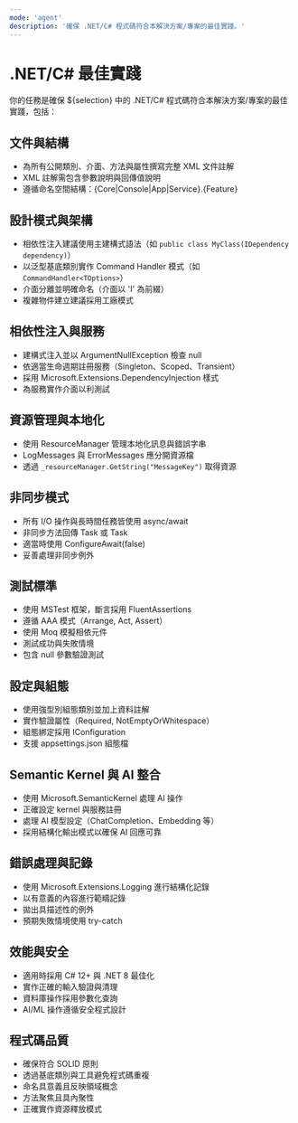 ```yaml
---
mode: 'agent'
description: '確保 .NET/C# 程式碼符合本解決方案/專案的最佳實踐。'
---
```

# .NET/C# 最佳實踐

你的任務是確保 ${selection} 中的 .NET/C# 程式碼符合本解決方案/專案的最佳實踐，包括：

## 文件與結構

- 為所有公開類別、介面、方法與屬性撰寫完整 XML 文件註解
- XML 註解需包含參數說明與回傳值說明
- 遵循命名空間結構：{Core|Console|App|Service}.{Feature}

## 設計模式與架構

- 相依性注入建議使用主建構式語法（如 `public class MyClass(IDependency dependency)`）
- 以泛型基底類別實作 Command Handler 模式（如 `CommandHandler<TOptions>`）
- 介面分離並明確命名（介面以 'I' 為前綴）
- 複雜物件建立建議採用工廠模式

## 相依性注入與服務

- 建構式注入並以 ArgumentNullException 檢查 null
- 依適當生命週期註冊服務（Singleton、Scoped、Transient）
- 採用 Microsoft.Extensions.DependencyInjection 樣式
- 為服務實作介面以利測試

## 資源管理與本地化

- 使用 ResourceManager 管理本地化訊息與錯誤字串
- LogMessages 與 ErrorMessages 應分開資源檔
- 透過 `_resourceManager.GetString("MessageKey")` 取得資源

## 非同步模式

- 所有 I/O 操作與長時間任務皆使用 async/await
- 非同步方法回傳 Task 或 Task<T>
- 適當時使用 ConfigureAwait(false)
- 妥善處理非同步例外

## 測試標準

- 使用 MSTest 框架，斷言採用 FluentAssertions
- 遵循 AAA 模式（Arrange, Act, Assert）
- 使用 Moq 模擬相依元件
- 測試成功與失敗情境
- 包含 null 參數驗證測試

## 設定與組態

- 使用強型別組態類別並加上資料註解
- 實作驗證屬性（Required, NotEmptyOrWhitespace）
- 組態綁定採用 IConfiguration
- 支援 appsettings.json 組態檔

## Semantic Kernel 與 AI 整合

- 使用 Microsoft.SemanticKernel 處理 AI 操作
- 正確設定 kernel 與服務註冊
- 處理 AI 模型設定（ChatCompletion、Embedding 等）
- 採用結構化輸出模式以確保 AI 回應可靠

## 錯誤處理與記錄

- 使用 Microsoft.Extensions.Logging 進行結構化記錄
- 以有意義的內容進行範疇記錄
- 拋出具描述性的例外
- 預期失敗情境使用 try-catch

## 效能與安全

- 適用時採用 C# 12+ 與 .NET 8 最佳化
- 實作正確的輸入驗證與清理
- 資料庫操作採用參數化查詢
- AI/ML 操作遵循安全程式設計

## 程式碼品質

- 確保符合 SOLID 原則
- 透過基底類別與工具避免程式碼重複
- 命名具意義且反映領域概念
- 方法聚焦且具內聚性
- 正確實作資源釋放模式
